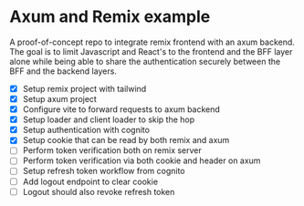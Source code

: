 # Axum and Remix example

A proof-of-concept repo  to integrate remix frontend with an axum backend. 
The goal is to limit Javascript and React's to the frontend and the BFF 
layer alone while being able to share the authentication securely between the
BFF and the backend layers.

* [x] Setup remix project with tailwind
* [x] Setup axum project
* [x] Configure vite to forward requests to axum backend
* [x] Setup loader and client loader to skip the hop
* [x] Setup authentication with cognito
* [x] Setup cookie that can be read by both remix and axum
* [ ] Perform token verification both on remix server 
* [ ] Perform token verification via both cookie and header on axum
* [ ] Setup refresh token workflow from cognito
* [ ] Add logout endpoint to clear cookie
* [ ] Logout should also revoke refresh token

